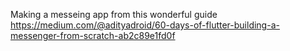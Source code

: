 Making a messeing app from this wonderful guide https://medium.com/@adityadroid/60-days-of-flutter-building-a-messenger-from-scratch-ab2c89e1fd0f
 
